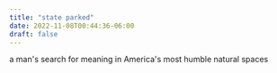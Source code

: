 ```yaml
---
title: "state parked"
date: 2022-11-08T00:44:36-06:00
draft: false 
---
```


a man's search for meaning in America's most humble natural spaces
